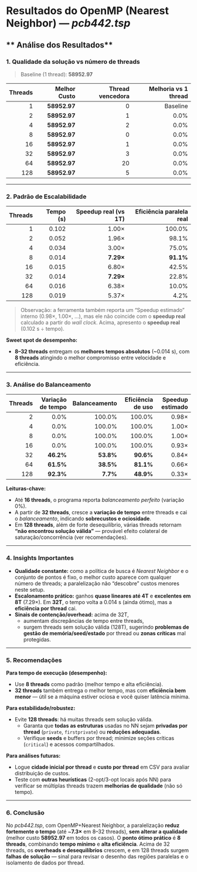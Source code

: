 # Resultados do **OpenMP** (Nearest Neighbor) — *pcb442.tsp*

## ** Análise dos Resultados**

### **1. Qualidade da solução vs número de threads**

> Baseline (1 thread): **58952.97**

| Threads | Melhor Custo  | Thread vencedora  | Melhoria vs 1 thread |
|--------:|--------------:|------------------:|---------------------:|
| 1       | **58952.97**  | 0                 | Baseline             |
| 2       | **58952.97**  | 1                 | 0.0%                 |
| 4       | **58952.97**  | 2                 | 0.0%                 |
| 8       | **58952.97**  | 0                 | 0.0%                 |
| 16      | **58952.97**  | 1                 | 0.0%                 |
| 32      | **58952.97**  | 3                 | 0.0%                 |
| 64      | **58952.97**  | 20                | 0.0%                 |
| 128     | **58952.97**  | 5                 | 0.0%                 |

---

### **2. Padrão de Escalabilidade**

| Threads | Tempo (s) | Speedup **real** (vs 1T) | Eficiência paralela **real** |
|--------:|----------:|--------------------------:|------------------------------:|
| 1       | 0.102     | 1.00×                    | 100.0%                        |
| 2       | 0.052     | 1.96×                    | 98.1%                         |
| 4       | 0.034     | 3.00×                    | 75.0%                         |
| 8       | 0.014     | **7.29×**                | **91.1%**                     |
| 16      | 0.015     | 6.80×                    | 42.5%                         |
| 32      | 0.014     | **7.29×**                | 22.8%                         |
| 64      | 0.016     | 6.38×                    | 10.0%                         |
| 128     | 0.019     | 5.37×                    | 4.2%                          |

> Observação: a ferramenta também reporta um “Speedup estimado” interno (0.98×, 1.00×, …), mas ele não coincide com o **speedup real** calculado a partir do *wall clock*. Acima, apresento o **speedup real** (0.102 s ÷ tempo).

**Sweet spot de desempenho:**  
- **8–32 threads** entregam os **melhores tempos absolutos** (~0.014 s), com **8 threads** atingindo o melhor compromisso entre velocidade e eficiência.

---

### **3. Análise do Balanceamento**

| Threads | Variação de tempo | Balanceamento | Eficiência de uso | Speedup estimado |
|--------:|-------------------:|--------------:|------------------:|-----------------:|
| 2       | 0.0%               | 100.0%        | 100.0%            | 0.98×            |
| 4       | 0.0%               | 100.0%        | 100.0%            | 1.00×            |
| 8       | 0.0%               | 100.0%        | 100.0%            | 1.00×            |
| 16      | 0.0%               | 100.0%        | 100.0%            | 0.93×            |
| 32      | **46.2%**          | **53.8%**     | **90.6%**         | 0.84×            |
| 64      | **61.5%**          | **38.5%**     | **81.1%**         | 0.66×            |
| 128     | **92.3%**          | **7.7%**      | **48.9%**         | 0.33×            |

**Leituras-chave:**
- Até **16 threads**, o programa reporta *balanceamento perfeito* (variação 0%).  
- A partir de **32 threads**, cresce a **variação de tempo** entre threads e cai o *balanceamento*, indicando **sobrecustos e ociosidade**.
- Em **128 threads**, além de forte desequilíbrio, várias threads retornam **“não encontrou solução válida”** — provável efeito colateral de saturação/concorrência (ver recomendações).

---

### **4. Insights Importantes**

- **Qualidade constante:** como a política de busca é *Nearest Neighbor* e o conjunto de pontos é fixo, o melhor custo aparece com qualquer número de threads; a paralelização não “descobre” custos menores neste setup.
- **Escalonamento prático:** ganhos **quase lineares até 4T** e **excelentes em 8T** (7.29×). Em **32T**, o tempo volta a 0.014 s (ainda ótimo), mas a **eficiência por thread** cai.
- **Sinais de contenção/overhead:** acima de 32T,
  - aumentam discrepâncias de tempo entre threads,
  - surgem threads sem solução válida (128T), sugerindo **problemas de gestão de memória/seed/estado** por thread ou **zonas críticas** mal protegidas.

---

### **5. Recomendações**

**Para tempo de execução (desempenho):**
- Use **8 threads** como padrão (melhor tempo e alta eficiência).
- **32 threads** também entrega o melhor tempo, mas com **eficiência bem menor** — útil se a máquina estiver ociosa e você quiser latência mínima.

**Para estabilidade/robustez:**
- Evite **128 threads**: há muitas threads sem solução válida.  
  - Garanta que **todas as estruturas** usadas no NN sejam **privadas por thread** (`private`, `firstprivate`) ou **reduções adequadas**.
  - Verifique **seeds** e buffers por thread; minimize seções críticas (`critical`) e acessos compartilhados.

**Para análises futuras:**
- Logue **cidade inicial por thread** e **custo por thread** em CSV para avaliar distribuição de custos.
- Teste com **outras heurísticas** (2-opt/3-opt locais após NN) para verificar se múltiplas threads trazem **melhorias de qualidade** (não só tempo).

---

### **6. Conclusão**

No *pcb442.tsp*, com OpenMP+Nearest Neighbor, a paralelização **reduz fortemente o tempo** (até ~**7.3×** em 8–32 threads), **sem alterar a qualidade** (melhor custo **58952.97** em todos os casos). O **ponto ótimo prático** é **8 threads**, combinando **tempo mínimo** e **alta eficiência**. Acima de 32 threads, os **overheads e desequilíbrios** crescem, e em 128 threads surgem **falhas de solução** — sinal para revisar o desenho das regiões paralelas e o isolamento de dados por thread.
